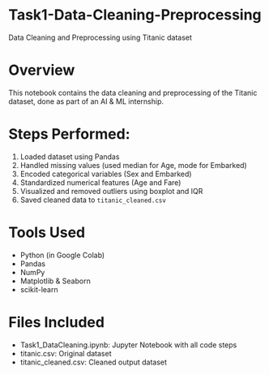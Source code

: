 # Task1-Data-Cleaning-Preprocessing
Data Cleaning and Preprocessing using Titanic dataset 

# Overview
This notebook contains the data cleaning and preprocessing of the Titanic dataset, done as part of an AI & ML internship.

# Steps Performed:
1. Loaded dataset using Pandas
2. Handled missing values (used median for Age, mode for Embarked)
3. Encoded categorical variables (Sex and Embarked)
4. Standardized numerical features (Age and Fare)
5. Visualized and removed outliers using boxplot and IQR
6. Saved cleaned data to `titanic_cleaned.csv`

# Tools Used
- Python (in Google Colab)
- Pandas
- NumPy
- Matplotlib & Seaborn
- scikit-learn

# Files Included
- Task1_DataCleaning.ipynb: Jupyter Notebook with all code steps
- titanic.csv: Original dataset
- titanic_cleaned.csv: Cleaned output dataset
